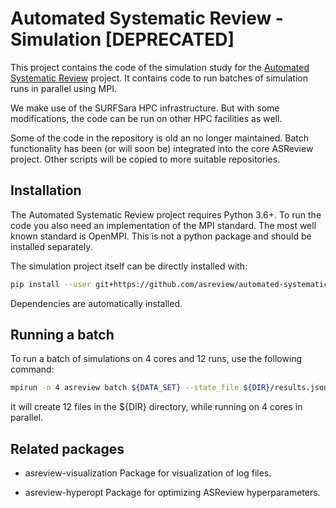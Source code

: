 # Automated Systematic Review - Simulation [DEPRECATED]

This project contains the code of the simulation study for the [Automated
Systematic Review](https://github.com/asreview/automated-systematic-review)
project. It contains code to run batches of simulation runs in parallel using MPI.

We make use of the SURFSara HPC infrastructure. But with some modifications,
the code can be run on other HPC facilities as well.

Some of the code in the repository is old an no longer maintained. Batch functionality has been (or will soon be) integrated into the core ASReview project. Other scripts will be copied to more suitable repositories.

## Installation 

The Automated Systematic Review project requires Python 3.6+. To run the code you
also need an implementation of the MPI standard. The most well known standard is OpenMPI.
This is not a python package and should be installed separately.

The simulation project itself can be directly installed with: 

```bash
pip install --user git+https://github.com/asreview/automated-systematic-review-simulations
```
Dependencies are automatically installed.

## Running a batch

To run a batch of simulations on 4 cores and 12 runs, use the following command:

```bash
mpirun -n 4 asreview batch ${DATA_SET} --state_file ${DIR}/results.json --n_runs 12
```

It will create 12 files in the ${DIR} directory, while running on 4 cores in parallel.


## Related packages

- asreview-visualization
	Package for visualization of log files.

- asreview-hyperopt
	Package for optimizing ASReview hyperparameters.
